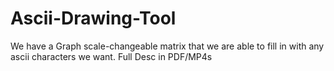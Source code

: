 # Ascii-Drawing-Tool
We have a Graph scale-changeable matrix that we are able to fill in with any ascii characters we want. Full Desc in PDF/MP4s
